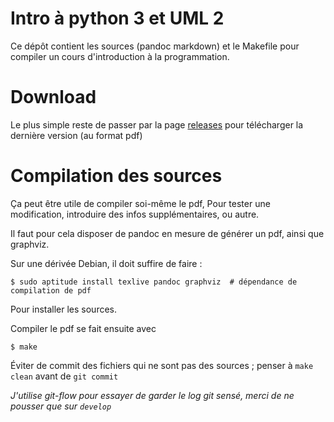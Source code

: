 # Intro à python 3 et UML 2

Ce dépôt contient les sources (pandoc markdown) et le Makefile pour compiler un cours d'introduction à la programmation.

# Download

Le plus simple reste de passer par la page [releases](https://github.com/AlbericC/intro-python-uml/releases) pour télécharger la dernière version (au format pdf)

# Compilation des sources

Ça peut être utile de compiler soi-même le pdf, Pour tester une modification, introduire des infos supplémentaires, ou autre.

Il faut pour cela disposer de pandoc en mesure de générer un pdf, ainsi que graphviz.

Sur une dérivée Debian, il doit suffire de faire :

    $ sudo aptitude install texlive pandoc graphviz  # dépendance de compilation de pdf

Pour installer les sources.

Compiler le pdf se fait ensuite avec

    $ make

Éviter de commit des fichiers qui ne sont pas des sources ; penser à `make clean` avant de `git commit`

*J'utilise git-flow pour essayer de garder le log git sensé, merci de ne pousser que sur `develop`*


